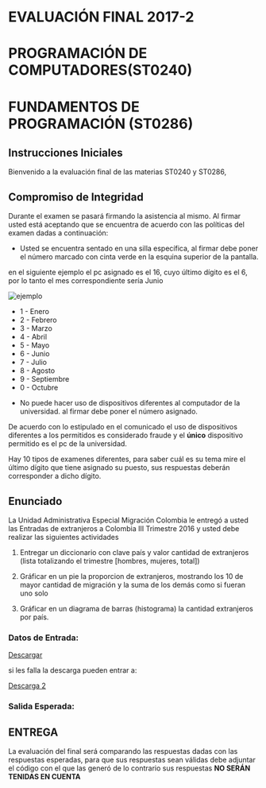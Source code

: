 # EVALUACIÓN FINAL 2017-2
# PROGRAMACIÓN DE COMPUTADORES(ST0240)
# FUNDAMENTOS DE PROGRAMACIÓN (ST0286)

## Instrucciones Iniciales

Bienvenido a la evaluación final de las materias ST0240 y ST0286,

## Compromiso de Integridad

Durante el examen se pasará firmando la asistencia al mismo. Al firmar usted está aceptando que se encuentra de acuerdo con las políticas del examen dadas a continuación:

* Usted se encuentra sentado en una silla específica, al firmar debe poner el número marcado con cinta verde en la esquina superior de la pantalla.

en el siguiente ejemplo el pc asignado es el 16, cuyo último dígito es el 6, por lo tanto el mes correspondiente sería Junio

![ejemplo](ejemplo.jpeg)

+ 1 - Enero
+ 2 - Febrero
+ 3 - Marzo
+ 4 - Abril
+ 5 - Mayo
+ 6 - Junio
+ 7 - Julio
+ 8 - Agosto
+ 9 - Septiembre
+ 0 - Octubre

* No puede hacer uso de dispositivos diferentes al computador de la universidad.
al firmar debe poner el número asignado.


De acuerdo con lo estipulado en el comunicado el uso de dispositivos diferentes a los permitidos es considerado fraude y el **único** dispositivo permitido es el pc de la universidad.


Hay 10 tipos de examenes diferentes, para saber cuál es su tema mire el último dígito que tiene asignado su puesto, sus respuestas deberán corresponder a dicho dígito.


## Enunciado

La Unidad Administrativa Especial Migración Colombia le entregó a usted las Entradas de extranjeros a Colombia III Trimestre 2016 y usted debe realizar las siguientes actividades



1. Entregar un diccionario con clave país y valor cantidad de extranjeros (lista totalizando el trimestre [hombres, mujeres, total]) 

1. Gráficar en un pie la proporcion de extranjeros, mostrando los 10 de mayor cantidad de migración y la suma de los demás como si fueran uno solo

1. Gráficar en un diagrama de barras (histograma) la cantidad extranjeros por país.


### Datos de Entrada:

[Descargar](https://www.datos.gov.co/api/views/cvy6-8jaa/rows.csv?accessType=DOWNLOAD)

si les falla la descarga pueden entrar a:

[Descarga 2](20172-SupletorioFinal/extranjeros.csv)

### Salida Esperada:

## ENTREGA

La evaluación del final será comparando las respuestas dadas con las respuestas esperadas, para que sus respuestas sean válidas debe adjuntar el código con el que las generó de lo contrario sus respuestas **NO SERÁN TENIDAS EN CUENTA**
